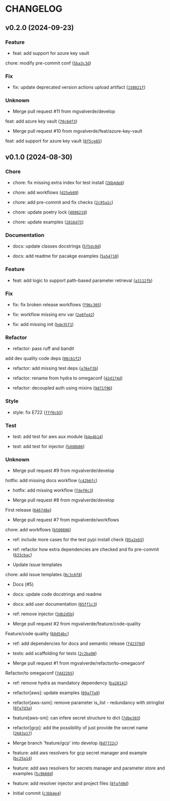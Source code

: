 # CHANGELOG

## v0.2.0 (2024-09-23)

### Feature

* feat: add support for azure key vault

chore: modify pre-commit conf ([`5ba3c3d`](https://github.com/mgvalverde/omegaconf-cloud-resolvers/commit/5ba3c3dd5d96b5876c5f336c4dd79feea0429c62))

### Fix

* fix: update deprecated version actions upload artifact ([`158021f`](https://github.com/mgvalverde/omegaconf-cloud-resolvers/commit/158021fc0502d2983564a72b603f84e4afffd375))

### Unknown

* Merge pull request #11 from mgvalverde/develop

feat: add azure key vault ([`70c6df3`](https://github.com/mgvalverde/omegaconf-cloud-resolvers/commit/70c6df367d87faab6434ba7205f698d4e93c0aac))

* Merge pull request #10 from mgvalverde/feat/azure-key-vault

feat: add support for azure key vault ([`8f5ce85`](https://github.com/mgvalverde/omegaconf-cloud-resolvers/commit/8f5ce85b3fca99eeb3d375a26ed73579e6961dfc))

## v0.1.0 (2024-08-30)

### Chore

* chore: fix missing extra index for test install ([`26b4de8`](https://github.com/mgvalverde/omegaconf-cloud-resolvers/commit/26b4de86f7756ca7d15377d7af214db86ec2ad55))

* chore: add workflows ([`d25eb89`](https://github.com/mgvalverde/omegaconf-cloud-resolvers/commit/d25eb89d52933f7f17923682cd7a6d38e14dccfc))

* chore: add pre-commit and fix checks ([`2c95a2c`](https://github.com/mgvalverde/omegaconf-cloud-resolvers/commit/2c95a2c78cf27d6d24915f3b9549950b02462f09))

* chore: update poetry lock ([`d898219`](https://github.com/mgvalverde/omegaconf-cloud-resolvers/commit/d89821903b75c59134b9cf46a165b7585d535a39))

* chore: update examples ([`2816d75`](https://github.com/mgvalverde/omegaconf-cloud-resolvers/commit/2816d75ac8816630afc8c62c38302ae1c66ac66b))

### Documentation

* docs: update classes docstrings ([`5f5dc0d`](https://github.com/mgvalverde/omegaconf-cloud-resolvers/commit/5f5dc0d0714c82da70eaf9f299e3d714e985c435))

* docs: add readme for pacakge examples ([`5a54710`](https://github.com/mgvalverde/omegaconf-cloud-resolvers/commit/5a54710fad13ab6bea7a5e55d79bfd74a479cf30))

### Feature

* feat: add logic to support path-based parameter retrieval ([`a3112fb`](https://github.com/mgvalverde/omegaconf-cloud-resolvers/commit/a3112fb5d1e1fe24b3882396c0820fefee63e90c))

### Fix

* fix: fix broken release workflows ([`f96c305`](https://github.com/mgvalverde/omegaconf-cloud-resolvers/commit/f96c30578d9880ea02cfd312c0c071dbe42503a7))

* fix: workflow missing env var ([`2e0fe42`](https://github.com/mgvalverde/omegaconf-cloud-resolvers/commit/2e0fe426cd6d66e04099a7e7bf23533598915e4a))

* fix: add missing init ([`bde35f1`](https://github.com/mgvalverde/omegaconf-cloud-resolvers/commit/bde35f1b39bdf3547d133766f12cbe342e77e2f0))

### Refactor

* refactor: pass ruff and bandit

add dev quality code deps ([`08cb1f2`](https://github.com/mgvalverde/omegaconf-cloud-resolvers/commit/08cb1f2b9bdf2cfd702ed89ce67c77fe4cb8b621))

* refactor: add missing test deps ([`a76ef3b`](https://github.com/mgvalverde/omegaconf-cloud-resolvers/commit/a76ef3b0a7758b360c844c34579ffa3e0dbf5b9d))

* refactor: rename from hydra to omegaconf ([`42d174d`](https://github.com/mgvalverde/omegaconf-cloud-resolvers/commit/42d174de0eab188f2b9e9a69f620d52437717871))

* refactor: decoupled auth using mixins ([`9d71f96`](https://github.com/mgvalverde/omegaconf-cloud-resolvers/commit/9d71f9646f17c662803e6108daa9dbd39652dbcc))

### Style

* style: fix E722 ([`fff0cb5`](https://github.com/mgvalverde/omegaconf-cloud-resolvers/commit/fff0cb5f21e645002ec64faa5b5c980b494dac8a))

### Test

* test: add test for aws aux module ([`64e4b14`](https://github.com/mgvalverde/omegaconf-cloud-resolvers/commit/64e4b14c2d8876a77dcfbac1fe8724fad45db8a2))

* test: add test for injector ([`5dd8b06`](https://github.com/mgvalverde/omegaconf-cloud-resolvers/commit/5dd8b06543ef5da2d43cd1b051fdb1473cda716a))

### Unknown

* Merge pull request #9 from mgvalverde/develop

hotfix: add missing docs workflow ([`c42b6fc`](https://github.com/mgvalverde/omegaconf-cloud-resolvers/commit/c42b6fc062ff38b08299ccd5621dc063752ea4df))

* hotfix: add missing workflow ([`fdef0c3`](https://github.com/mgvalverde/omegaconf-cloud-resolvers/commit/fdef0c381b71a44f02f8c0a49ec59515ebbf0d95))

* Merge pull request #8 from mgvalverde/develop

First release ([`6467d8e`](https://github.com/mgvalverde/omegaconf-cloud-resolvers/commit/6467d8e992c66941a9cde9d370861ef0e00e5684))

* Merge pull request #7 from mgvalverde/workflows

chore: add workflows ([`b500886`](https://github.com/mgvalverde/omegaconf-cloud-resolvers/commit/b500886aea51a2cff3ed3834252010d9631f0318))

* ref: include more cases for the test pypi install check ([`05a2eb5`](https://github.com/mgvalverde/omegaconf-cloud-resolvers/commit/05a2eb56e4297cabe59b6c33ed325499436b98b7))

* ref: refactor how extra dependencies are checked and fix pre-commit ([`633cbac`](https://github.com/mgvalverde/omegaconf-cloud-resolvers/commit/633cbac0e512752bec8e8aa4d99da88912098b23))

* Update issue templates

chore: add issue templates ([`0c3c6f8`](https://github.com/mgvalverde/omegaconf-cloud-resolvers/commit/0c3c6f8297469e0a5e0c3a14c40777a6067237ae))

* Docs (#5)

* docs: update code docstrings and readme

* docs: add user documentation ([`05ff1c3`](https://github.com/mgvalverde/omegaconf-cloud-resolvers/commit/05ff1c38fab607c089fda2e3952379a231657126))

* ref: remove injector ([`3db2d5b`](https://github.com/mgvalverde/omegaconf-cloud-resolvers/commit/3db2d5b97f14c4eff75d52c9e2f9699bdc6b0d9f))

* Merge pull request #2 from mgvalverde/feature/code-quality

Feature/code quality ([`60d54bc`](https://github.com/mgvalverde/omegaconf-cloud-resolvers/commit/60d54bc2c8db7b3715817c9f14263d4e426f5f17))

* ref: add dependencies for docs and semantic release ([`f42370d`](https://github.com/mgvalverde/omegaconf-cloud-resolvers/commit/f42370d47a230412511f41c11ee70a14e1b9bbd6))

* tests: add scaffolding for tests ([`2c2ba98`](https://github.com/mgvalverde/omegaconf-cloud-resolvers/commit/2c2ba983d1b07fe30d7d5829e037562e502f578c))

* Merge pull request #1 from mgvalverde/refactor/to-omegaconf

Refactor/to omegaconf ([`7dd22b5`](https://github.com/mgvalverde/omegaconf-cloud-resolvers/commit/7dd22b5e30ec8e13618bdfb03108677b824c8981))

* ref: remove hydra as mandatory dependency ([`ba28141`](https://github.com/mgvalverde/omegaconf-cloud-resolvers/commit/ba28141dee3247bcaf32c1813e1fa94ce9f2a695))

* refactor[aws]: update examples ([`09a77a9`](https://github.com/mgvalverde/omegaconf-cloud-resolvers/commit/09a77a9eef923781c29f870ea1bea7e0ca3fb524))

* refactor[aws-ssm]: remove parameter is_list - redundancy with stringlist ([`8fa7d3a`](https://github.com/mgvalverde/omegaconf-cloud-resolvers/commit/8fa7d3a9e7ad8e898380728ac88db6159e5df928))

* feature[aws-sm]: can infere secret structure to dict ([`7dbe303`](https://github.com/mgvalverde/omegaconf-cloud-resolvers/commit/7dbe303fae1dcb5dbe429e03ba467a20f7ed0eab))

* refactor[gcp]: add the possibility of just provide the secret name ([`2683a17`](https://github.com/mgvalverde/omegaconf-cloud-resolvers/commit/2683a178a29453dce2ec843effb4c0e66d9f503f))

* Merge branch &#39;feature/gcp&#39; into develop ([`6d7722c`](https://github.com/mgvalverde/omegaconf-cloud-resolvers/commit/6d7722c3e987f7b1495112133d285e1f03fbe91f))

* feature: add aws resolvers for gcp secret manager and example ([`bc25a14`](https://github.com/mgvalverde/omegaconf-cloud-resolvers/commit/bc25a14f4d56f3a9005f6c63d93b4beaca1c4f6f))

* feature: add aws resolvers for secrets manager and parameter store and examples ([`5c9b60d`](https://github.com/mgvalverde/omegaconf-cloud-resolvers/commit/5c9b60dad69441b7f91d4d79c473834d109e138b))

* feature: add resolver injector and project files ([`8fafd0d`](https://github.com/mgvalverde/omegaconf-cloud-resolvers/commit/8fafd0d374e69b773967c3ee71f45670227b9df2))

* Initial commit ([`c3bb4e4`](https://github.com/mgvalverde/omegaconf-cloud-resolvers/commit/c3bb4e4ce9c05860596c7765cdcb8743c63a3961))
